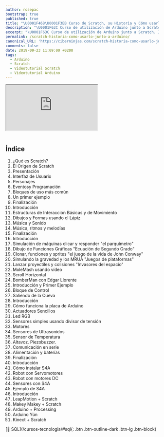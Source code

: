 ```yaml
---
author: rosepac
bootstrap: true
published: true
title: "\U0001F468‍\U0001F3EB Curso de Scratch, su Historia y Cómo usarlo junto a Arduino"
description: "\U0001F63C Curso de utilización de Arduino junto a Scratch. Introducción, su historia y técnicas de uso paso a paso"
excerpt: "\U0001F63C Curso de utilización de Arduino junto a Scratch. Introducción, su historia y técnicas de uso paso a paso"
permalink: /scratch-historia-como-usarlo-junto-a-arduino/
canonical_URL: 'https://ciberninjas.com/scratch-historia-como-usarlo-junto-a-arduino/'
comments: false
date: 2019-09-23 11:09:00 +0200
tags:
  - Arduino
  - Scratch
  - Videotutorial Scratch
  - Videotutorial Arduino
---
```


<div class="embed-responsive embed-responsive-16by9">
  <iframe class="embed-responsive-item" src="https://www.youtube-nocookie.com/embed/videoseries?list=PL5tA44GpyFntFHtHd6Zxb2xQZpxwOfeu3" allowfullscreen></iframe>
</div><br/>

## Índice

1. ¿Qué es Scratch?
2. El Origen de Scratch
3. Presentación
4. Interfaz de Usuario
5. Personajes
6. Eventosy Programación
7. Bloques de uso más común
8. Un primer ejemplo
9. Finalización
10. Introducción
11. Estructuras de Interacción Básicas y de Movimiento
12. Dibujos y Formas usando el Lápiz
13. Música y Sonido
14. Música, ritmos y melod&iacute;as
15. Finalización
16. Introducción
17. Simulación de máquinas clicar y responder "el parqu&iacute;metro"
18. Dibujo de Funciones Gráficas "Ecuación de Segundo Grado"
19. Clonar, funciones y sprites "el juego de la vida de John Conway"
20. Simulando la gravedad y los MRUA "Juegos de plataformas"
21. Lanzar proyectiles y colisiones "Invasores del espacio"
22. MoleMash usando v&iacute;deo
23. Scroll Horizontal
24. BomberMan con Edgar Llorente
25. Introducción y Primer Ejemplo
26. Bloque de Control
27. Saliendo de la Cueva
28. Introducción
29. Cómo funciona la placa de Arduino
30. Actuadores Sencillos
31. Led RGB
32. Sensores simples usando divisor de tensión
33. Motores
34. Sensores de Ultrasonidos
35. Sensor de Temperatura
36. Altavoz. Piezobuzzer.
37. Comunicación en serie
38. Alimentación y bater&iacute;as
39. Finalización
40. Introducción
41. Cómo instalar S4A
42. Robot con Servomotores
43. Robot con motores DC
44. Sensores con S4A
45. Ejemplo de S4A
46. Introducción
47. LeapMotion + Scratch
48. Makey Makey + Scratch
49. Arduino + Processing
50. Arduino Yún
51. Kinect + Scratch

[🧠 SQL](/cursos-tecnologia/#sql{: .btn .btn-outline-dark .btn-lg .btn-block}
